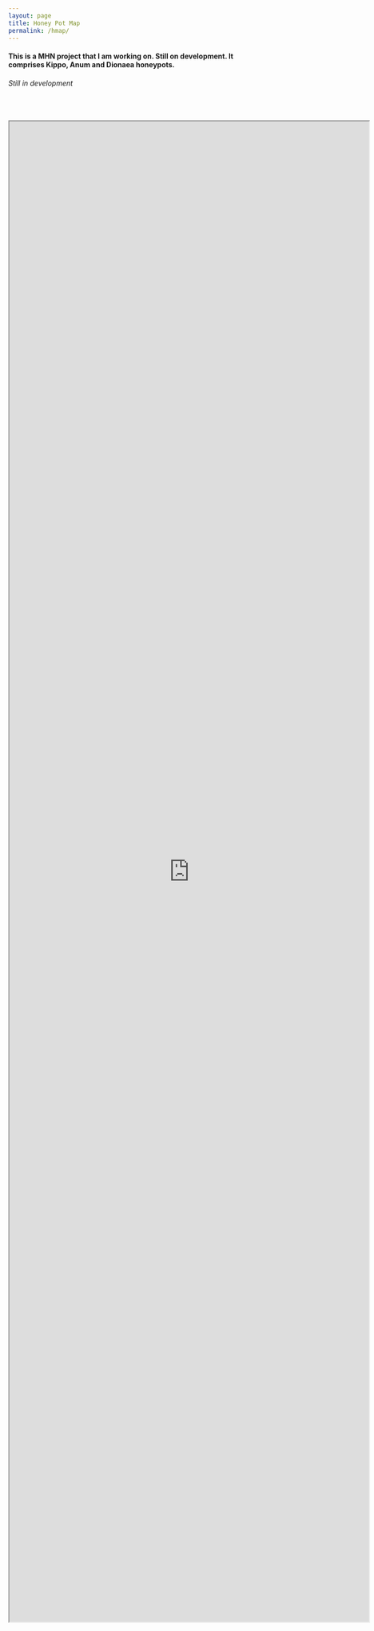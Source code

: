 ```yaml
---
layout: page
title: Honey Pot Map
permalink: /hmap/
---
```

<style>
	iframe {
		display: block;
  		width: 75vw; 
  		height: 75vh;
	}
</style>

<h4> This is a MHN project that I am working on. Still on development. It comprises Kippo, Anum and Dionaea honeypots.</h4>
<h6>Still in development</h6>
<br/>
<br/>
<div align="middle">	
<iframe align="middle" src="http://mlwr.pwning.fun:3000/">
</iframe>
</div>
<br/>
<br/>
